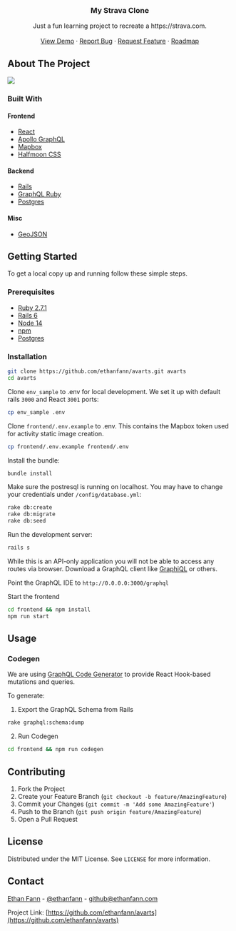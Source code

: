 <!-- PROJECT LOGO -->
<br />
<p align="center">
  <a href="https://github.com/ethanfann/strava-clone">
  </a>

  <h3 align="center">My Strava Clone</h3>

  <p align="center">
    Just a fun learning project to recreate a https://strava.com.
    <br />
    <br />
    <a href="https://youtu.be/LmrOFXKklL4">View Demo</a>
    ·
    <a href="https://github.com/ethanfann/strava-clone/issues">Report Bug</a>
    ·
    <a href="https://github.com/ethanfann/strava-clone/issues">Request Feature</a>
    ·
    <a href="https://trello.com/b/spuSqAyQ">Roadmap</a>
  </p>
</p>

<!-- TABLE OF CONTENTS
## Table of Contents

- [About The Project](#about-the-project)
  - [Built With](#built-with)
    - [Frontend](#frontend)
    - [Backend](#backend)
    - [Misc](#misc)
- [Getting Started](#getting-started)
  - [Prerequisites](#prerequisites)
  - [Installation](#installation)
- [Usage](#usage)
  - [Codegen](#codegen)
- [Contributing](#contributing)
- [License](#license)
- [Contact](#contact)
-->

<!-- ABOUT THE PROJECT -->

## About The Project

![](https://i.imgur.com/nR04Tyn.png)

### Built With

#### Frontend

- [React](https://reactjs.org/)
- [Apollo GraphQL](https://www.apollographql.com/)
- [Mapbox](https://www.mapbox.com/)
- [Halfmoon CSS](https://www.gethalfmoon.com/docs/introduction/)

#### Backend

- [Rails](https://expressjs.com/)
- [GraphQL Ruby](https://graphql-ruby.org/)
- [Postgres](https://www.postgresql.org/)

#### Misc

- [GeoJSON](https://geojson.org/)

<!-- GETTING STARTED -->

## Getting Started

To get a local copy up and running follow these simple steps.

### Prerequisites

- [Ruby 2.7.1](https://www.ruby-lang.org/en/)
- [Rails 6](https://rubyonrails.org/)
- [Node 14](https://nodejs.org/en/)
- [npm](https://www.npmjs.com/)
- [Postgres](https://www.postgresql.org/)

### Installation

```sh
git clone https://github.com/ethanfann/avarts.git avarts
cd avarts
```

Clone `env_sample` to .env for local development. We set it up with default rails `3000` and React `3001` ports:

```sh
cp env_sample .env
```

Clone `frontend/.env.example` to .env. This contains the Mapbox token used for activity static image creation.

```sh
cp frontend/.env.example frontend/.env
```

Install the bundle:

```sh
bundle install
```

Make sure the postresql is running on localhost. You may have to change your credentials under `/config/database.yml`:

```sh
rake db:create
rake db:migrate
rake db:seed
```

Run the development server:

```sh
rails s
```

While this is an API-only application you will not be able to access any routes via browser. Download a GraphQL client like [GraphiQL](https://github.com/graphql/graphiql) or others. 

Point the GraphQL IDE to `http://0.0.0.0:3000/graphql`

Start the frontend

```sh
cd frontend && npm install
npm run start
```

<!-- USAGE EXAMPLES -->

## Usage

### Codegen

We are using [GraphQL Code Generator](https://graphql-code-generator.com/) to provide React Hook-based mutations and queries.

To generate:

 1. Export the GraphQL Schema from Rails

```sh
rake graphql:schema:dump
```

2. Run Codegen

```sh
cd frontend && npm run codegen
```

<!-- CONTRIBUTING -->

## Contributing

1. Fork the Project
2. Create your Feature Branch (`git checkout -b feature/AmazingFeature`)
3. Commit your Changes (`git commit -m 'Add some AmazingFeature'`)
4. Push to the Branch (`git push origin feature/AmazingFeature`)
5. Open a Pull Request

<!-- LICENSE -->

## License

Distributed under the MIT License. See `LICENSE` for more information.

<!-- CONTACT -->

## Contact

[Ethan Fann](https://ethanfann.com) - [@ethanfann](https://twitter.com/ethancord) - github@ethanfann.com

Project Link: [https://github.com/ethanfann/avarts](https://github.com/ethanfann/avarts)
